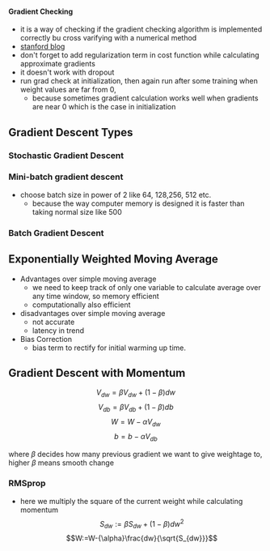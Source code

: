 #### Gradient Checking
- it is a way of checking if the gradient checking algorithm is implemented correctly bu cross varifying with a numerical method
- [stanford blog](http://ufldl.stanford.edu/tutorial/supervised/DebuggingGradientChecking/)
- don't forget to add regularization term in cost function while calculating approximate gradients
- it doesn't work with dropout
- run grad check at initialization, then again run after some training when weight values are far from 0, 
	- because sometimes gradient calculation works well when gradients are near 0 which is the case in initialization



## Gradient Descent Types

### Stochastic Gradient Descent
### Mini-batch gradient descent
- choose batch size in power of 2 like 64, 128,256, 512 etc.
	- because the way computer memory is designed it is faster than taking normal size like 500

### Batch Gradient Descent



## Exponentially Weighted Moving Average
- Advantages over simple moving average
	- we need to keep track of only one variable to calculate average over any time window, so memory efficient
	- computationally also efficient
- disadvantages over simple moving average
	- not accurate
	- latency in trend
- Bias Correction
	- bias term to rectify for initial warming up time.

## Gradient Descent with Momentum
$$V_{dw}={\beta}V_{dw}+(1-{\beta})dw$$
$$V_{db}={\beta}V_{db}+(1-{\beta})db$$
$$W=W-{\alpha}V_{dw}$$
$$b=b-{\alpha}V_{db}$$

where $\beta$ decides how many previous gradient we want to give weightage to, higher $\beta$ means smooth change 

### RMSprop
- here we multiply the square of the current weight while calculating momentum
$$S_{dw}:={\beta}S_{dw}+(1-{\beta})dw^2$$
$$W:=W-{\alpha}\frac{dw}{\sqrt{S_{dw}}}$$